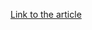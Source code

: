 [Link to the article](https://www.mcafee.com/blogs/other-blogs/mcafee-labs/on-drovorub-linux-kernel-security-best-practices/)
